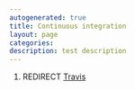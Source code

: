 ```yaml
---
autogenerated: true
title: Continuous integration
layout: page
categories: 
description: test description
---
```


1.  REDIRECT [Travis](Travis)
